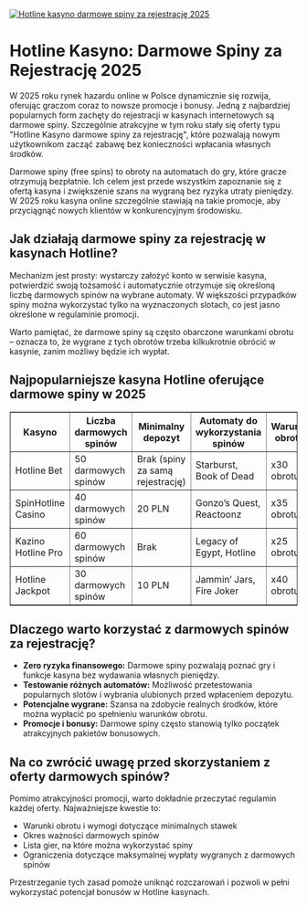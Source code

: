 [![Hotline kasyno darmowe spiny za rejestrację 2025](https://123-caf.pages.dev/gitsignup.png)](https://vrmoo.ru/Bt82HjjY)

<h1>Hotline Kasyno: Darmowe Spiny za Rejestrację 2025</h1> <p>W 2025 roku rynek hazardu online w Polsce dynamicznie się rozwija, oferując graczom coraz to nowsze promocje i bonusy. Jedną z najbardziej popularnych form zachęty do rejestracji w kasynach internetowych są darmowe spiny. Szczególnie atrakcyjne w tym roku stały się oferty typu "Hotline Kasyno darmowe spiny za rejestrację", które pozwalają nowym użytkownikom zacząć zabawę bez konieczności wpłacania własnych środków.</p> <p>Darmowe spiny (free spins) to obroty na automatach do gry, które gracze otrzymują bezpłatnie. Ich celem jest przede wszystkim zapoznanie się z ofertą kasyna i zwiększenie szans na wygraną bez ryzyka utraty pieniędzy. W 2025 roku kasyna online szczególnie stawiają na takie promocje, aby przyciągnąć nowych klientów w konkurencyjnym środowisku.</p> <h2>Jak działają darmowe spiny za rejestrację w kasynach Hotline?</h2> <p>Mechanizm jest prosty: wystarczy założyć konto w serwisie kasyna, potwierdzić swoją tożsamość i automatycznie otrzymuje się określoną liczbę darmowych spinów na wybrane automaty. W większości przypadków spiny można wykorzystać tylko na wyznaczonych slotach, co jest jasno określone w regulaminie promocji.</p> <p>Warto pamiętać, że darmowe spiny są często obarczone warunkami obrotu – oznacza to, że wygrane z tych obrotów trzeba kilkukrotnie obrócić w kasynie, zanim możliwy będzie ich wypłat.</p> <h2>Najpopularniejsze kasyna Hotline oferujące darmowe spiny w 2025</h2> <table border="1" cellpadding="8" cellspacing="0" style="border-collapse: collapse; width: 100%;">   <thead>     <tr>       <th>Kasyno</th>       <th>Liczba darmowych spinów</th>       <th>Minimalny depozyt</th>       <th>Automaty do wykorzystania spinów</th>       <th>Warunki obrotu</th>     </tr>   </thead>   <tbody>     <tr>       <td>Hotline Bet</td>       <td>50 darmowych spinów</td>       <td>Brak (spiny za samą rejestrację)</td>       <td>Starburst, Book of Dead</td>       <td>x30 obrotu</td>     </tr>     <tr>       <td>SpinHotline Casino</td>       <td>40 darmowych spinów</td>       <td>20 PLN</td>       <td>Gonzo’s Quest, Reactoonz</td>       <td>x35 obrotu</td>     </tr>     <tr>       <td>Kazino Hotline Pro</td>       <td>60 darmowych spinów</td>       <td>Brak</td>       <td>Legacy of Egypt, Hotline</td>       <td>x25 obrotu</td>     </tr>     <tr>       <td>Hotline Jackpot</td>       <td>30 darmowych spinów</td>       <td>10 PLN</td>       <td>Jammin’ Jars, Fire Joker</td>       <td>x40 obrotu</td>     </tr>   </tbody> </table> <h2>Dlaczego warto korzystać z darmowych spinów za rejestrację?</h2> <ul>   <li><strong>Zero ryzyka finansowego:</strong> Darmowe spiny pozwalają poznać gry i funkcje kasyna bez wydawania własnych pieniędzy.</li>   <li><strong>Testowanie różnych automatów:</strong> Możliwość przetestowania popularnych slotów i wybrania ulubionych przed wpłaceniem depozytu.</li>   <li><strong>Potencjalne wygrane:</strong> Szansa na zdobycie realnych środków, które można wypłacić po spełnieniu warunków obrotu.</li>   <li><strong>Promocje i bonusy:</strong> Darmowe spiny często stanowią tylko początek atrakcyjnych pakietów bonusowych.</li> </ul> <h2>Na co zwrócić uwagę przed skorzystaniem z oferty darmowych spinów?</h2> <p>Pomimo atrakcyjności promocji, warto dokładnie przeczytać regulamin każdej oferty. Najważniejsze kwestie to:</p> <ul>   <li>Warunki obrotu i wymogi dotyczące minimalnych stawek</li>   <li>Okres ważności darmowych spinów</li>   <li>Lista gier, na które można wykorzystać spiny</li>   <li>Ograniczenia dotyczące maksymalnej wypłaty wygranych z darmowych spinów</li> </ul> <p>Przestrzeganie tych zasad pomoże uniknąć rozczarowań i pozwoli w pełni wykorzystać potencjał bonusów w Hotline kasynach.</p>